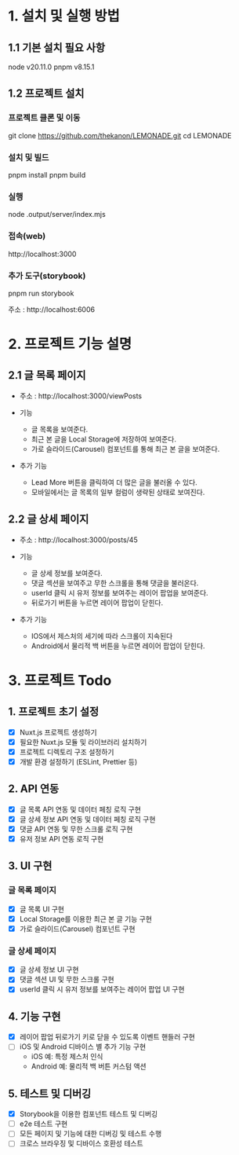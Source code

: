 # 1. 설치 및 실행 방법

## 1.1 기본 설치 필요 사항

node v20.11.0
pnpm v8.15.1

## 1.2 프로젝트 설치

### 프로젝트 클론 및 이동

git clone https://github.com/thekanon/LEMONADE.git
cd LEMONADE

### 설치 및 빌드

pnpm install
pnpm build

### 실행

node .output/server/index.mjs

### 접속(web)

http://localhost:3000

### 추가 도구(storybook)

pnpm run storybook

주소 : http://localhost:6006

# 2. 프로젝트 기능 설명

## 2.1 글 목록 페이지

- 주소 : http://localhost:3000/viewPosts
- 기능

  - 글 목록을 보여준다.
  - 최근 본 글을 Local Storage에 저장하여 보여준다.
  - 가로 슬라이드(Carousel) 컴포넌트를 통해 최근 본 글을 보여준다.

- 추가 기능
  - Lead More 버튼을 클릭하여 더 많은 글을 불러올 수 있다.
  - 모바일에서는 글 목록의 일부 컬럼이 생략된 상태로 보여진다.

## 2.2 글 상세 페이지

- 주소 : http://localhost:3000/posts/45
- 기능

  - 글 상세 정보를 보여준다.
  - 댓글 섹션을 보여주고 무한 스크롤을 통해 댓글을 불러온다.
  - userId 클릭 시 유저 정보를 보여주는 레이어 팝업을 보여준다.
  - 뒤로가기 버튼을 누르면 레이어 팝업이 닫힌다.

- 추가 기능
  - IOS에서 제스처의 세기에 따라 스크롤이 지속된다
  - Android에서 물리적 백 버튼을 누르면 레이어 팝업이 닫힌다.

# 3. 프로젝트 Todo

## **1. 프로젝트 초기 설정**

- [x] Nuxt.js 프로젝트 생성하기
- [x] 필요한 Nuxt.js 모듈 및 라이브러리 설치하기
- [x] 프로젝트 디렉토리 구조 설정하기
- [x] 개발 환경 설정하기 (ESLint, Prettier 등)

## **2. API 연동**

- [x] 글 목록 API 연동 및 데이터 페칭 로직 구현
- [x] 글 상세 정보 API 연동 및 데이터 페칭 로직 구현
- [x] 댓글 API 연동 및 무한 스크롤 로직 구현
- [x] 유저 정보 API 연동 로직 구현

## **3. UI 구현**

### 글 목록 페이지

- [x] 글 목록 UI 구현
- [x] Local Storage를 이용한 최근 본 글 기능 구현
- [x] 가로 슬라이드(Carousel) 컴포넌트 구현

### 글 상세 페이지

- [x] 글 상세 정보 UI 구현
- [x] 댓글 섹션 UI 및 무한 스크롤 구현
- [x] userId 클릭 시 유저 정보를 보여주는 레이어 팝업 UI 구현

## **4. 기능 구현**

- [x] 레이어 팝업 뒤로가기 키로 닫을 수 있도록 이벤트 핸들러 구현
- [ ] iOS 및 Android 디바이스 별 추가 기능 구현
  - iOS 예: 특정 제스처 인식
  - Android 예: 물리적 백 버튼 커스텀 액션

## **5. 테스트 및 디버깅**

- [x] Storybook을 이용한 컴포넌트 테스트 및 디버깅
- [ ] e2e 테스트 구현
- [ ] 모든 페이지 및 기능에 대한 디버깅 및 테스트 수행
- [ ] 크로스 브라우징 및 디바이스 호환성 테스트
